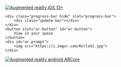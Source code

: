 <html>
<head>
<meta http-equiv="AddType" content="model/vnd.reality">
<script type="module" src="https://unpkg.com/@google/model-viewer/dist/model-viewer.min.js"></script>
</head>
<body>
<div id="AR"> 
<div id="ios"> 
<p>
<a rel="ar" href="https://github.com/jdosses/cartel-activista/blob/gh-pages/objetos/nomasviolencia-4.reality?raw=true#callToAction=Go%20back&checkoutTitle=No%20+%20ESMAD&checkoutSubtitle=¡Viva%20el%20paro%20Nacional!%20">
<img src="https://i.imgur.com/KollzUJ.jpg" width="auto" height="auto" alt="Augmented reality iOS 13+">
</a>
</p>
<p>
<model-viewer src="https://github.com/jdosses/cartel-activista/blob/gh-pages/objetos/nomasviolencia-android-2.glb?raw=true" camera-controls ar ar-modes="scene-viewer webxr quick-look" ios-src="https://github.com/jdosses/cartel-activista/blob/gh-pages/objetos/nomasviolencia-iOS-2.usdz?raw=true" camera-orbit="102.9deg 98.18deg 1.401m" min-camera-orbit="auto auto auto" max-camera-orbit="auto auto 1.401m" auto-rotate camera-controls>

    <div class="progress-bar hide" slot="progress-bar">
        <div class="update-bar"></div>
    </div>
    <button slot="ar-button" id="ar-button">
        View in your space
    </button>
    <div id="ar-prompt">
        <img src="https://i.imgur.com/KollzUJ.jpg">
    </div>
</model-viewer>

</p>
<div id="Android">  
<p>
<a href="intent://arvr.google.com/scene-viewer/1.0?file=https://github.com/jdosses/cartel-activista/blob/gh-pages/objetos/nomasviolencia-joined.glb?raw=true&mode=ar_only#Intent;scheme=https;package=com.google.ar.core;action=android.intent.action.VIEW;S.browser_fallback_url=https://play.google.com/store/apps/details?id=com.google.ar.core&hl=en&gl=US;end;"><img src="https://i.imgur.com/R3Gqj00.jpg" width="auto" height="auto" alt="Augmented reality android ARCore"></a>
</p> 
</div>
</div> 
</div> 
</body>
</html>
